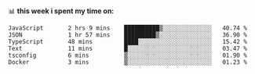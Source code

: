 📊 **this week i spent my time on:**
<!--START_SECTION:waka-->

```text
JavaScript       2 hrs 9 mins    ██████████▒░░░░░░░░░░░░░░   40.74 %
JSON             1 hr 57 mins    █████████▒░░░░░░░░░░░░░░░   36.90 %
TypeScript       48 mins         ████░░░░░░░░░░░░░░░░░░░░░   15.42 %
Text             11 mins         █░░░░░░░░░░░░░░░░░░░░░░░░   03.47 %
tsconfig         6 mins          ▒░░░░░░░░░░░░░░░░░░░░░░░░   01.90 %
Docker           3 mins          ▒░░░░░░░░░░░░░░░░░░░░░░░░   01.23 %
```

<!--END_SECTION:waka-->
